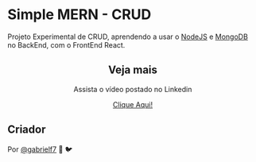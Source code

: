 # Simple MERN - CRUD

Projeto Experimental de CRUD, aprendendo a usar o [NodeJS](https://nodejs.org/) e [MongoDB](https://www.mongodb.com/try/download/community) no BackEnd, com o FrontEnd React.

<div align="center">
  
  <h2>Veja mais</h2>
  
  <p>Assista o vídeo postado no Linkedin</p>
  
  <a href="https://www.linkedin.com/feed/update/urn:li:activity:6704051636710457345/" target="_blank" alt="Link para o Linkedin sobre o projeto">Clique Aqui!</a>

</div>

## Criador 

Por [@gabrielf7](https://github.com/gabrielf7) :green_heart: :bird:
